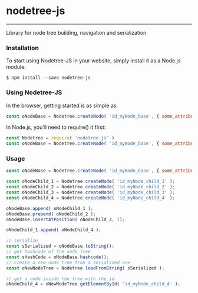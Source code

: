 # nodetree-js
------
Library for node tree building, navigation and serialization

### Installation
To start using Nodetree-JS in your website, simply install it as a Node.js module:
```
$ npm install --save nodetree-js
```

### Using Nodetree-JS
In the browser, getting started is as simple as:
```javascript
const oNodeBase = Nodetree.createNode( 'id_myNode_base', { some_attribute: 'base' } );
```
In Node.js, you'll need to require() it first:
```javascript
const Nodetree = require( 'nodetree-js' )
const oNodeBase = Nodetree.createNode( 'id_myNode_base', { some_attribute: 'base' } );
```

### Usage
```javascript
const oNodeBase = Nodetree.createNode( 'id_myNode_base', { some_attribute: 'base' } );

const oNodeChild_1 = Nodetree.createNode( 'id_myNode_child_1' );
const oNodeChild_2 = Nodetree.createNode( 'id_myNode_child_2' );
const oNodeChild_3 = Nodetree.createNode( 'id_myNode_child_3' );
const oNodeChild_4 = Nodetree.createNode( 'id_myNode_child_4' );

oNodeBase.append( oNodeChild_1 );
oNodeBase.prepend( oNodeChild_2 );
oNodeBase.insertAtPosition( oNodeChild_3, 1);

oNodeChild_1.append( oNodeChild_4 );

// serialize
const sSerialized = oNodeBase.toString();
// get hashcode of the node tree
const sHashCode = oNodeBase.hashcode();
// create a new node tree from a serialized one
const oNewNodeTree = Nodetree.loadFromString( sSerialized );

// get a node inside the tree with the id
oNodeChild_4 = oNewNodeTree.getElementById( 'id_myNode_child_4' );
```
